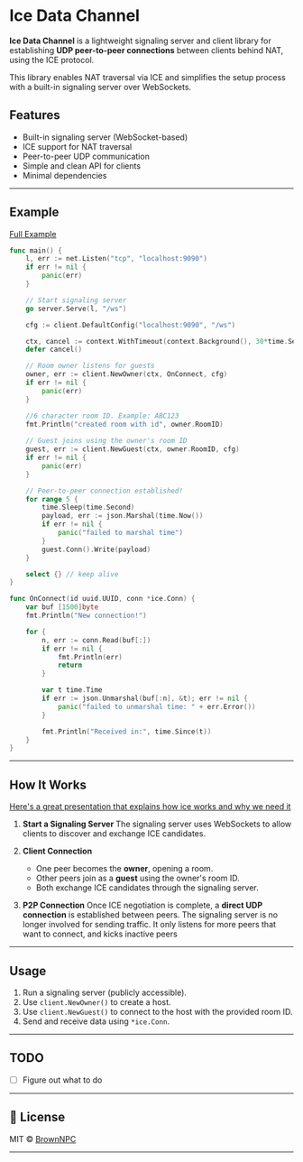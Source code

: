 
# Ice Data Channel

**Ice Data Channel** is a lightweight signaling server and client library for establishing **UDP peer-to-peer connections** between clients behind NAT, using the ICE protocol.

This library enables NAT traversal via ICE and simplifies the setup process with a built-in signaling server over WebSockets.


## Features

* Built-in signaling server (WebSocket-based)
* ICE support for NAT traversal
* Peer-to-peer UDP communication
* Simple and clean API for clients
* Minimal dependencies

---

## Example

[Full Example](https://github.com/BrownNPC/Ice-Data-Channel/blob/master/example/pingPong/main.go)

```go
func main() {
	l, err := net.Listen("tcp", "localhost:9090")
	if err != nil {
		panic(err)
	}

	// Start signaling server
	go server.Serve(l, "/ws")

	cfg := client.DefaultConfig("localhost:9090", "/ws")

	ctx, cancel := context.WithTimeout(context.Background(), 30*time.Second)
	defer cancel()

	// Room owner listens for guests
	owner, err := client.NewOwner(ctx, OnConnect, cfg)
	if err != nil {
		panic(err)
	}

	//6 character room ID. Example: ABC123
	fmt.Println("created room with id", owner.RoomID)
	
	// Guest joins using the owner's room ID
	guest, err := client.NewGuest(ctx, owner.RoomID, cfg)
	if err != nil {
		panic(err)
	}

	// Peer-to-peer connection established!
	for range 5 {
		time.Sleep(time.Second)
		payload, err := json.Marshal(time.Now())
		if err != nil {
			panic("failed to marshal time")
		}
		guest.Conn().Write(payload)
	}

	select {} // keep alive
}

func OnConnect(id uuid.UUID, conn *ice.Conn) {
	var buf [1500]byte
	fmt.Println("New connection!")

	for {
		n, err := conn.Read(buf[:])
		if err != nil {
			fmt.Println(err)
			return
		}

		var t time.Time
		if err := json.Unmarshal(buf[:n], &t); err != nil {
			panic("failed to unmarshal time: " + err.Error())
		}

		fmt.Println("Received in:", time.Since(t))
	}
}
```

---

## How It Works


[Here's a great presentation that explains how ice works and why we need it](https://youtu.be/FExZvpVvYxA?t=677)


1. **Start a Signaling Server**
   The signaling server uses WebSockets to allow clients to discover and exchange ICE candidates.

2. **Client Connection**

   * One peer becomes the **owner**, opening a room.
   * Other peers join as a **guest** using the owner's room ID.
   * Both exchange ICE candidates through the signaling server.

3. **P2P Connection**
   Once ICE negotiation is complete, a **direct UDP connection** is established between peers.
   The signaling server is no longer involved for sending traffic.
   It only listens for more peers that want to connect, and kicks inactive peers


---

## Usage

1. Run a signaling server (publicly accessible).
2. Use `client.NewOwner()` to create a host.
3. Use `client.NewGuest()` to connect to the host with the provided room ID.
4. Send and receive data using `*ice.Conn`.

---

## TODO

* [ ] Figure out what to do


---

## 📄 License

MIT © [BrownNPC](https://github.com/BrownNPC)

---
